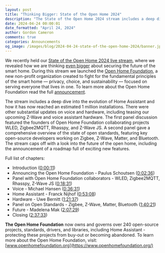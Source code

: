 ```yaml
---
layout: post
title: "Thinking Bigger: State of the Open Home 2024"
description: "The State of the Open Home 2024 stream includes a deep dive into the evolution of Home Assistant, and how it has now reached an estimated 1 million installations."
date: 2024-04-24 00:00:01
date_formatted: "April 24, 2024"
author: Gordon Cameron
comments: true
categories: Announcements
og_image: /images/blog/2024-04-24-state-of-the-open-home-2024/banner.jpg
---
```


We recently held our [State of the Open Home 2024 live stream](https://www.youtube.com/live/oa__fLArsFk?si=PzlfiHLUYE6uAEq3), where we revealed how we are thinking [even bigger](/blog/2018/09/17/thinking-big/) about securing the future of the smart home. During this stream we launched the [Open Home Foundation](https://www.openhomefoundation.org/), a new non-profit organization created to fight for the fundamental principles of the smart home — privacy, choice, and sustainability — focused on serving everyone that lives in one. To learn more about the Open Home Foundation read the full [announcement](https://www.openhomefoundation.org/blog/announcing-the-open-home-foundation/).

The stream includes a deep dive into the evolution of Home Assistant and how it has now reached an estimated 1 million installations. There were other substantial updates on voice and hardware, including teasing our upcoming Z-Wave and voice assistant hardware. The first panel discussion featured the founders of Open Home Foundation collaborating projects WLED, Zigbee2MQTT, Rhasspy, and Z-Wave JS. A second panel gave a comprehensive overview of the state of open standards, featuring key open-source developers working on Zigbee, Z-Wave, Matter, and Bluetooth. The stream caps off with a look into the future of the open home, including the announcement of a roadmap full of exciting new features.

<lite-youtube videoid="oa__fLArsFk" videotitle="State of the Open Home 2024"></lite-youtube>

<!--more-->

Full list of chapters:

- Introduction ([0:00:11](https://www.youtube.com/watch?v=oa__fLArsFk&t=11s))
- Announcing the Open Home Foundation - Paulus Schoutsen ([0:02:36](https://www.youtube.com/watch?v=oa__fLArsFk&t=156s))
- Panel with Open Home Foundation collaborators - WLED, Zigbee2MQTT, Rhasspy, Z-Wave JS ([0:18:31](https://www.youtube.com/watch?v=oa__fLArsFk&t=1111s))
- Voice - Michael Hansen ([0:36:31](https://www.youtube.com/watch?v=oa__fLArsFk&t=2191s))
- Home Assistant - Franck Nijhof ([0:53:08](https://www.youtube.com/watch?v=oa__fLArsFk&t=3188s))
- Hardware - Uwe Bernitt ([1:21:37](https://www.youtube.com/watch?v=oa__fLArsFk&t=4897s))
- Panel on Open Standards - Zigbee, Z-Wave, Matter, Bluetooth ([1:40:21](https://www.youtube.com/watch?v=oa__fLArsFk&t=6021s))
- Future - Madelena Mak ([2:07:29](https://www.youtube.com/watch?v=oa__fLArsFk&t=7649s))
- Closing ([2:37:33](https://www.youtube.com/watch?v=oa__fLArsFk&t=9453s))

**The Open Home Foundation** now owns and governs over 240 open-source projects, standards, drivers, and libraries, including Home Assistant - protecting these projects from buy-out or becoming abandoned. To learn more about the Open Home Foundation, visit: [www.openhomefoundation.org](https://www.openhomefoundation.org/)
